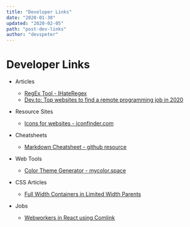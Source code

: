 ```yaml
---
title: "Developer Links"
date: "2020-01-30"
updated: "2020-02-05"
path: "post-dev-links"
author: "devspeter"
---
```



# Developer Links

- Articles
	- [RegEx Tool - IHateRegex](https://ihateregex.io/)
	- [Dev.to: Top websites to find a remote programming job in 2020](https://dev.to/fredmaiaarantes/top-websites-to-find-a-remote-programming-job-in-2020-4b54)

- Resource Sites
	- [Icons for websites - iconfinder.com](https://www.iconfinder.com/)

- Cheatsheets
	- [Markdown Cheatsheet - github resource](https://gist.github.com/jonschlinkert/5854601)

- Web Tools
	- [Color Theme Generator - mycolor.space](https://mycolor.space/)

- CSS Articles
	- [Full Width Containers in Limited Width Parents](https://css-tricks.com/full-width-containers-limited-width-parents/)

- Jobs
	- [Webworkers in React using Comlink](https://blog.logrocket.com/integrating-web-workers-in-a-react-app-with-comlink/)

